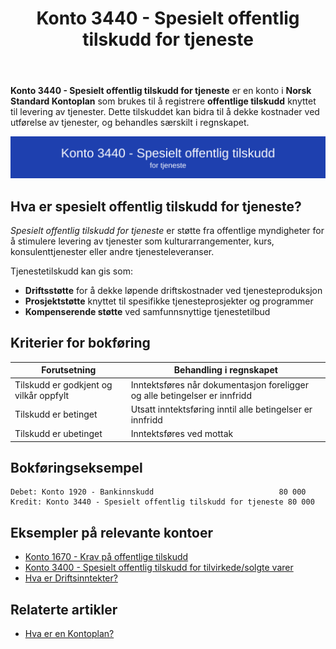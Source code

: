 ﻿---
title: "Konto 3440 - Spesielt offentlig tilskudd for tjeneste"
seoTitle: "3440-spesielt-offentlig-tilskudd-for-tjeneste"
meta_description: '**Konto 3440 - Spesielt offentlig tilskudd for tjeneste** er en konto i **Norsk Standard Kontoplan** som brukes til å registrere **offentlige tilskudd** knytte...'
slug: 3440-spesielt-offentlig-tilskudd-for-tjeneste
type: blog
layout: pages/single
---

**Konto 3440 - Spesielt offentlig tilskudd for tjeneste** er en konto i **Norsk Standard Kontoplan** som brukes til å registrere **offentlige tilskudd** knyttet til levering av tjenester. Dette tilskuddet kan bidra til å dekke kostnader ved utførelse av tjenester, og behandles særskilt i regnskapet.

![Illustrasjon av konto 3440 Spesielt offentlig tilskudd for tjeneste](3440-spesielt-offentlig-tilskudd-for-tjeneste-image.svg)

## Hva er spesielt offentlig tilskudd for tjeneste?

*Spesielt offentlig tilskudd for tjeneste* er støtte fra offentlige myndigheter for å stimulere levering av tjenester som kulturarrangementer, kurs, konsulenttjenester eller andre tjenesteleveranser.

Tjenestetilskudd kan gis som:

* **Driftsstøtte** for å dekke løpende driftskostnader ved tjenesteproduksjon
* **Prosjektstøtte** knyttet til spesifikke tjenesteprosjekter og programmer
* **Kompenserende støtte** ved samfunnsnyttige tjenestetilbud

## Kriterier for bokføring

| Forutsetning                           | Behandling i regnskapet                                                               |
|----------------------------------------|---------------------------------------------------------------------------------------|
| Tilskudd er godkjent og vilkår oppfylt | Inntektsføres når dokumentasjon foreligger og alle betingelser er innfridd             |
| Tilskudd er betinget                   | Utsatt inntektsføring inntil alle betingelser er innfridd                             |
| Tilskudd er ubetinget                  | Inntektsføres ved mottak                                                               |

## Bokføringseksempel

```plaintext
Debet: Konto 1920 - Bankinnskudd                            80 000
Kredit: Konto 3440 - Spesielt offentlig tilskudd for tjeneste 80 000
```

## Eksempler på relevante kontoer

* [Konto 1670 - Krav på offentlige tilskudd](/blogs/kontoplan/1670-krav-pa-offentlige-tilskudd "Konto 1670 - Krav på offentlige tilskudd")
* [Konto 3400 - Spesielt offentlig tilskudd for tilvirkede/solgte varer](/blogs/kontoplan/3400-spesielt-offentlig-tilskudd-for-tilv-solgte-varer "Konto 3400 - Spesielt offentlig tilskudd for tilvirkede/solgte varer")
* [Hva er Driftsinntekter?](/blogs/regnskap/hva-er-driftsinntekter "Hva er Driftsinntekter? Komplett Guide til Driftsinntekter i Regnskap")

## Relaterte artikler

* [Hva er en Kontoplan?](/blogs/regnskap/hva-er-kontoplan "Hva er en Kontoplan? Komplett Guide til Kontoplaner i Norsk Regnskap")






